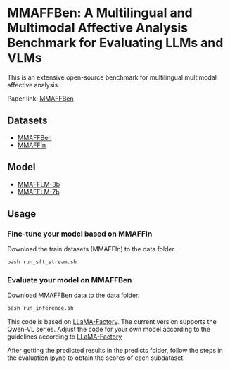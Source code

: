 # MMAFFBen: A Multilingual and Multimodal Affective Analysis Benchmark for Evaluating LLMs and VLMs

This is an extensive open-source benchmark for multilingual multimodal affective analysis. 

Paper link: [MMAFFBen](https://github.com/lzw108/MMAFFBen)

## Datasets

- [MMAFFBen](https://huggingface.co/datasets/lzw1008/MMAFFBen)
- [MMAFFIn](https://huggingface.co/datasets/lzw1008/MMAFFIn)

## Model

- [MMAFFLM-3b](https://huggingface.co/lzw1008/MMAFFLM-3b)
- [MMAFFLM-7b](https://huggingface.co/lzw1008/MMAFFLM-7b)

## Usage

### Fine-tune your model based on MMAFFIn

Download the train datasets (MMAFFIn) to the data folder.

```python
bash run_sft_stream.sh
```

### Evaluate your model on MMAFFBen

Download MMAFFBen data to the data folder.

```python
bash run_inference.sh
```
This code is based on [LLaMA-Factory](https://github.com/hiyouga/LLaMA-Factory). The current version supports the Qwen-VL series. Adjust the code for your own model according to the guidelines according to [LLaMA-Factory](https://github.com/hiyouga/LLaMA-Factory)

After getting the predicted results in the predicts folder, follow the steps in the evaluation.ipynb to obtain the scores of each subdataset.



